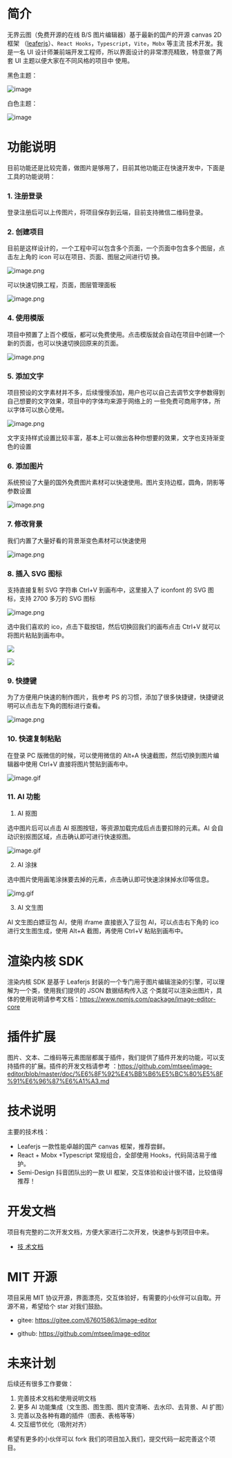 # 简介

无界云图（免费开源的在线 B/S 图片编辑器）基于最新的国产的开源 canvas 2D 框架
（<a href="https://www.leaferjs.com/" target="_blank">leaferjs</a>）、`React Hooks`，`Typescript`，`Vite`，`Mobx` 等主流
技术开发。我是一名 UI 设计师兼前端开发工程师，所以界面设计的非常漂亮精致，特意做了两套 UI 主题以便大家在不同风格的项目中
使用。

黑色主题：

![image](https://cdn.h5ds.com/doc/hdesign-1.png)

白色主题：

![image](https://cdn.h5ds.com/doc/hdesign-2.png)

# 功能说明

目前功能还是比较完善，做图片是够用了，目前其他功能正在快速开发中，下面是工具的功能说明：

### 1. 注册登录

登录注册后可以上传图片，将项目保存到云端，目前支持微信二维码登录。

### 2. 创建项目

目前是这样设计的，一个工程中可以包含多个页面，一个页面中包含多个图层，点击左上角的 icon 可以在项目、页面、图层之间进行切
换。

![image.png](https://h5ds-cdn.oss-cn-beijing.aliyuncs.com/doc/imgeditordoc/20240430170629.png)

可以快速切换工程，页面，图层管理面板

![image.png](https://h5ds-cdn.oss-cn-beijing.aliyuncs.com/doc/imgeditordoc/1714468433731.gif)

### 4. 使用模版

项目中预置了上百个模版，都可以免费使用。点击模版就会自动在项目中创建一个新的页面，也可以快速切换回原来的页面。

![image.png](https://h5ds-cdn.oss-cn-beijing.aliyuncs.com/doc/imgeditordoc/20240430171727.png)

### 5. 添加文字

项目预设的文字素材并不多，后续慢慢添加，用户也可以自己去调节文字参数得到自己想要的文字效果，项目中的字体均来源于网络上的
一些免费可商用字体，所以字体可以放心使用。

![image.png](https://h5ds-cdn.oss-cn-beijing.aliyuncs.com/doc/imgeditordoc/20240430171926.png)

文字支持样式设置比较丰富，基本上可以做出各种你想要的效果，文字也支持渐变色的设置

### 6. 添加图片

系统预设了大量的国外免费图片素材可以快速使用。图片支持边框，圆角，阴影等参数设置

![image.png](https://h5ds-cdn.oss-cn-beijing.aliyuncs.com/doc/imgeditordoc/20240430172056.png)

### 7. 修改背景

我们内置了大量好看的背景渐变色素材可以快速使用

![image.png](https://h5ds-cdn.oss-cn-beijing.aliyuncs.com/doc/imgeditordoc/20240430172154.png)

### 8. 插入 SVG 图标

支持直接复制 SVG 字符串 Ctrl+V 到画布中，这里接入了 iconfont 的 SVG 图标，支持 2700 多万的 SVG 图标

![image.png](https://h5ds-cdn.oss-cn-beijing.aliyuncs.com/doc/imgeditordoc/20240430174850.png)

选中我们喜欢的 ico，点击下载按钮，然后切换回我们的画布点击 Ctrl+V 就可以将图片粘贴到画布中。

![](https://h5ds-cdn.oss-cn-beijing.aliyuncs.com/doc/imgeditordoc/20240425012229.png)

![](https://h5ds-cdn.oss-cn-beijing.aliyuncs.com/doc/imgeditordoc/20240425012243.png)

### 9. 快捷键

为了方便用户快速的制作图片，我参考 PS 的习惯，添加了很多快捷键，快捷键说明可以点击左下角的图标进行查看。

![image.png](https://h5ds-cdn.oss-cn-beijing.aliyuncs.com/doc/imgeditordoc/20240430175749.png)

### 10. 快速复制粘贴

在登录 PC 版微信的时候，可以使用微信的 Alt+A 快速截图，然后切换到图片编辑器中使用 Ctrl+V 直接将图片赞贴到画布中。

![image.gif](https://h5ds-cdn.oss-cn-beijing.aliyuncs.com/doc/imgeditordoc/GIFaijietu.gif)

### 11. AI 功能

1. AI 抠图

选中图片后可以点击 AI 抠图按钮，等资源加载完成后点击要扣除的元素。AI 会自动识别抠图区域，点击确认即可进行快速抠图。

![image.gif](https://h5ds-cdn.oss-cn-beijing.aliyuncs.com/doc/imgeditordoc/GIFaikoutu.gif)

2. AI 涂抹

选中图片使用画笔涂抹要去掉的元素，点击确认即可快速涂抹掉水印等信息。

![img.gif](https://h5ds-cdn.oss-cn-beijing.aliyuncs.com/doc/imgeditordoc/GIFaiqushuiying.gif)

3. AI 文生图

AI 文生图白嫖豆包 AI，使用 iframe 直接嵌入了豆包 AI，可以点击右下角的 ico 进行文生图生成，使用 Alt+A 截图，再使用 Ctrl+V
粘贴到画布中。

# 渲染内核 SDK

渲染内核 SDK 是基于 Leaferjs 封装的一个专门用于图片编辑渲染的引擎，可以理解为一个类，使用我们提供的 JSON 数据结构传入这
个类就可以渲染出图片，具体的使用说明请参考文档：https://www.npmjs.com/package/image-editor-core

# 插件扩展

图片、文本、二维码等元素图层都属于插件，我们提供了插件开发的功能，可以支持插件的扩展。插件的开发文档请参考
：https://github.com/mtsee/image-editor/blob/master/doc/%E6%8F%92%E4%BB%B6%E5%BC%80%E5%8F%91%E6%96%87%E6%A1%A3.md

# 技术说明

主要的技术栈：

- Leaferjs 一款性能卓越的国产 canvas 框架，推荐尝鲜。
- React + Mobx +Typescript 常规组合，全部使用 Hooks，代码简洁易于维护。
- Semi-Design 抖音团队出的一款 UI 框架，交互体验和设计很不错，比较值得推荐！

# 开发文档

项目有完整的二次开发文档，方便大家进行二次开发，快速参与到项目中来。

- <a href="https://gitee.com/676015863/image-editor/blob/master/doc/%E6%8A%80%E6%9C%AF%E6%96%87%E6%A1%A3.md#%E6%8A%80%E6%9C%AF%E8%AF%B4%E6%98%8E">技
  术文档</a>

# MIT 开源

项目采用 MIT 协议开源，界面漂亮，交互体验好，有需要的小伙伴可以自取。开源不易，希望给个 star 对我们鼓励。

- gitee: https://gitee.com/676015863/image-editor

- github: https://github.com/mtsee/image-editor

# 未来计划

后续还有很多工作要做：

1. 完善技术文档和使用说明文档
2. 更多 AI 功能集成（文生图、图生图、图片变清晰、去水印、去背景、AI 扩图）
3. 完善以及各种有趣的插件（图表、表格等等）
4. 交互细节优化（吸附对齐）

希望有更多的小伙伴可以 fork 我们的项目加入我们，提交代码一起完善这个项目。
